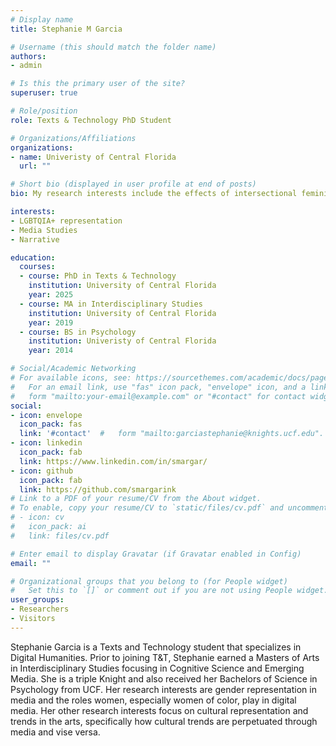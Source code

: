 ```yaml
---
# Display name
title: Stephanie M Garcia

# Username (this should match the folder name)
authors:
- admin

# Is this the primary user of the site?
superuser: true

# Role/position
role: Texts & Technology PhD Student

# Organizations/Affiliations
organizations:
- name: Univeristy of Central Florida
  url: ""

# Short bio (displayed in user profile at end of posts)
bio: My research interests include the effects of intersectional feminism on the audeince perception of Graphic Novels.

interests:
- LGBTQIA+ representation 
- Media Studies
- Narrative

education:
  courses:
  - course: PhD in Texts & Technology
    institution: University of Central Florida
    year: 2025 
  - course: MA in Interdisciplinary Studies
    institution: University of Central Florida
    year: 2019
  - course: BS in Psychology
    institution: Univeristy of Central Florida 
    year: 2014

# Social/Academic Networking
# For available icons, see: https://sourcethemes.com/academic/docs/page-builder/#icons
#   For an email link, use "fas" icon pack, "envelope" icon, and a link in the
#   form "mailto:your-email@example.com" or "#contact" for contact widget.
social:
- icon: envelope
  icon_pack: fas
  link: '#contact'  #   form "mailto:garciastephanie@knights.ucf.edu".
- icon: linkedin
  icon_pack: fab
  link: https://www.linkedin.com/in/smargar/
- icon: github
  icon_pack: fab
  link: https://github.com/smargarink
# Link to a PDF of your resume/CV from the About widget.
# To enable, copy your resume/CV to `static/files/cv.pdf` and uncomment the lines below.
# - icon: cv
#   icon_pack: ai
#   link: files/cv.pdf

# Enter email to display Gravatar (if Gravatar enabled in Config)
email: ""

# Organizational groups that you belong to (for People widget)
#   Set this to `[]` or comment out if you are not using People widget.
user_groups:
- Researchers
- Visitors
---
```


Stephanie Garcia is a Texts and Technology student that specializes in Digital Humanities. Prior to joining T&T, Stephanie earned a Masters of Arts in Interdisciplinary Studies focusing in Cognitive Science and Emerging Media. She is a triple Knight and also received her Bachelors of Science in Psychology from UCF. Her research interests are gender representation in media and the roles women, especially women of color, play in digital media. Her other research interests focus on cultural representation and trends in the arts, specifically how cultural trends are perpetuated through media and vise versa.
